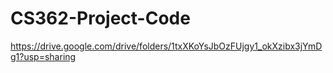 # CS362-Project-Code

https://drive.google.com/drive/folders/1txXKoYsJbOzFUjgy1_okXzibx3jYmDg1?usp=sharing
